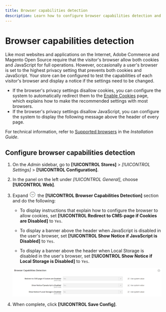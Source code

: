 ```yaml
---
title: Browser capabilities detection
description: Learn how to configure browser capabilities detection and display a notice if the customer's browser settings need to be changed.
---
```

# Browser capabilities detection

Like most websites and applications on the Internet, Adobe Commerce and Magento Open Source require that the visitor's browser allow both cookies and JavaScript for full operations. However, occasionally a user's browser is set to the highest privacy setting that prevents both cookies and JavaScript. Your store can be configured to test the capabilities of each visitor's browser and display a notice if the settings need to be changed.

- If the browser's privacy settings disallow cookies, you can configure the system to automatically redirect them to the [Enable Cookies](../content-design/pages.md#enable-cookies) page, which explains how to make the recommended settings with most browsers.
- If the browser's privacy settings disallow JavaScript, you can configure the system to display the following message above the header of every page.

For technical information, refer to [Supported browsers](https://experienceleague.adobe.com/docs/commerce-operations/installation-guide/system-requirements.html#supported-browsers) in the _Installation Guide_.

## Configure browser capabilities detection

1. On the _Admin_ sidebar, go to **[!UICONTROL Stores]** > _[!UICONTROL Settings]_ > **[!UICONTROL Configuration]**.

1. In the panel on the left under _[!UICONTROL General]_, choose **[!UICONTROL Web]**.

1. Expand ![Expansion selector](../assets/icon-display-expand.png) the **[!UICONTROL Browser Capabilities Detection]** section and do the following:

   - To display instructions that explain how to configure the browser to allow cookies, set **[!UICONTROL Redirect to CMS-page if Cookies are Disabled]** to `Yes`.

   - To display a banner above the header when JavaScript is disabled in the user's browser, set **[!UICONTROL Show Notice if JavaScript is Disabled]** to `Yes`.

   - To display a banner above the header when Local Storage is disabled in the user's browser, set **[!UICONTROL Show Notice if Local Storage is Disabled]** to `Yes`.

    ![General configuration - web browser capabilities detection](../configuration-reference/general/assets/web-browser-capabilities-detection.png)<!-- zoom -->

1. When complete, click **[!UICONTROL Save Config]**.
